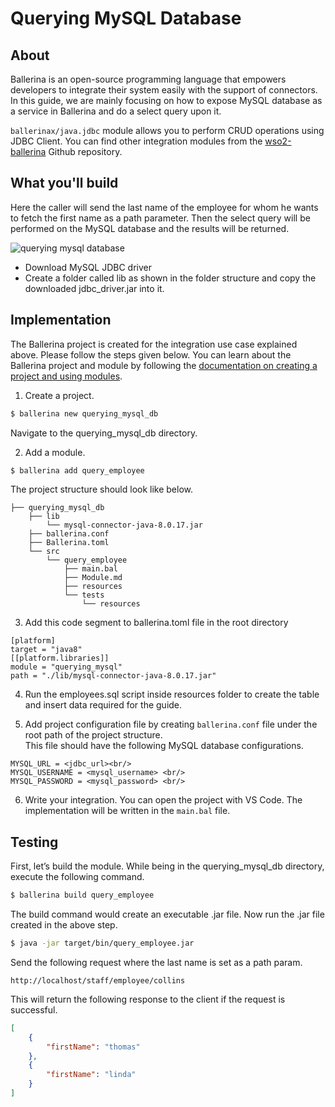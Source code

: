 # Querying MySQL Database

## About 

Ballerina is an open-source programming language that empowers developers to integrate their system easily with the support of connectors. In this guide, we are mainly focusing on how to expose MySQL database as a service in Ballerina and do a select query upon it.

`ballerinax/java.jdbc` module allows you to perform CRUD operations using JDBC Client. You can find other integration modules from the [wso2-ballerina](https://github.com/wso2-ballerina) Github repository. 

## What you'll build

Here the caller will send the last name of the employee for whom he wants to fetch the first name as a path parameter. Then the select query will be performed on the MySQL database and the results will be returned.

![querying mysql database](../../../../assets/img/querying-mysql.png)

<!-- INCLUDE_MD: ../../../../tutorial-prerequisites.md -->
* Download MySQL JDBC driver
* Create a folder called lib as shown in the folder structure and copy the downloaded jdbc_driver.jar into it.

<!-- INCLUDE_MD: ../../../../tutorial-get-the-code.md -->

## Implementation

The Ballerina project is created for the integration use case explained above. Please follow the steps given below. You can learn about the Ballerina project and module by following the [documentation on creating a project and using modules](../../../../develop/using-modules/).

1. Create a project.
```bash
$ ballerina new querying_mysql_db
```
Navigate to the querying_mysql_db directory.

2. Add a module.
```bash
$ ballerina add query_employee
```

The project structure should look like below.
```shell
├── querying_mysql_db
    ├── lib
        └── mysql-connector-java-8.0.17.jar
    ├── ballerina.conf    
    ├── Ballerina.toml
    └── src
        └── query_employee
            ├── main.bal
            ├── Module.md
            ├── resources
            └── tests
                └── resources
```

3. Add this code segment to ballerina.toml file in the root directory

  ```ballerina
  [platform]
  target = "java8"
  [[platform.libraries]]
  module = "querying_mysql"
  path = "./lib/mysql-connector-java-8.0.17.jar"
  ```
4. Run the employees.sql script inside resources folder to create the table and insert data required for the guide.

5. Add project configuration file by creating `ballerina.conf` file under the root path of the project structure. <br/>
This file should have the following MySQL database configurations.
```
MYSQL_URL = <jdbc_url><br/>
MYSQL_USERNAME = <mysql_username> <br/>
MYSQL_PASSWORD = <mysql_password> <br/>
```

6. Write your integration.
You can open the project with VS Code. The implementation will be written in the `main.bal` file.

<!-- INCLUDE_CODE: src/query_employee_data/main.bal -->

## Testing

First, let’s build the module. While being in the querying_mysql_db directory, execute the following command.

```bash
$ ballerina build query_employee
```

The build command would create an executable .jar file. Now run the .jar file created in the above step.

```bash
$ java -jar target/bin/query_employee.jar
```

Send the following request where the last name is set as a path param.
```
http://localhost/staff/employee/collins
```

This will return the following response to the client if the request is successful.
```json
[
    {
        "firstName": "thomas"
    },
    {
        "firstName": "linda"
    }
]
```
